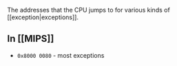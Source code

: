The addresses that the CPU jumps to for various kinds of [[exception|exceptions]].

## In [[MIPS]]
- `0x8000 0080` - most exceptions
